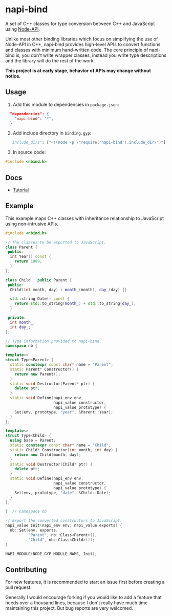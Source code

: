 # napi-bind

A set of C++ classes for type conversion between C++ and JavaScript using
[Node-API](https://nodejs.org/api/n-api.html).

Unlike most other binding libraries which focus on simplifying the use of
Node-API in C++, napi-bind provides high-level APIs to convert functions and
classes with minimum hand-written code. The core principle of napi-bind is,
you don't write wrapper classes, instead you write type descriptions and the
library will do the rest of the work.

__This project is at early stage, behavior of APIs may change without notice.__

## Usage

1. Add this module to dependencies in `package.json`:

```json
  "dependencies": {
    "napi-bind": "*",
  }
```

2. Add include directory in `binding.gyp`:

```python
  'include_dirs': ["<!(node -p \"require('napi-bind').include_dir\")"],
```

3. In source code:

```c
#include <nbind.h>
```

## Docs

* [Tutorial](docs/tutorial.md)

## Example

This example maps C++ classes with inheritance relationship to JavaScript
using non-intrusive APIs.

```c++
#include <nbind.h>

// The classes to be exported to JavaScript.
class Parent {
 public:
  int Year() const {
    return 1989;
  }
};

class Child : public Parent {
 public:
  Child(int month, day) : month_(month), day_(day) {}

  std::string Date() const {
    return std::to_string(month_) + std::to_string(day_);
  }

 private:
  int month_;
  int day_;
};

// Type information provided to napi-bind.
namespace nb {

template<>
struct Type<Parent> {
  static constexpr const char* name = "Parent";
  static Parent* Constructor() {
    return new Parent();
  }
  static void Destructor(Parent* ptr) {
    delete ptr;
  }
  static void Define(napi_env env,
                     napi_value constructor,
                     napi_value prototype) {
    Set(env, prototype, "year", &Parent::Year);
  }
};

template<>
struct Type<Child> {
  using base = Parent;
  static constexpr const char* name = "Child";
  static Child* Constructor(int month, int day) {
    return new Child(month, day);
  }
  static void Destructor(Child* ptr) {
    delete ptr;
  }
  static void Define(napi_env env,
                     napi_value constructor,
                     napi_value prototype) {
    Set(env, prototype, "date", &Child::Date);
  }
};

}  // namespace nb

// Export the converted constructors to JavaScript.
napi_value Init(napi_env env, napi_value exports) {
  nb::Set(env, exports,
          "Parent", nb::Class<Parent>(),
          "Child", nb::Class<Child>());
}

NAPI_MODULE(NODE_GYP_MODULE_NAME, Init);
```

## Contributing

For new features, it is recommended to start an issue first before creating a
pull request.

Generally I would encourage forking if you would like to add a feature that
needs over a thousand lines, because I don't really have much time maintaining
this project. But bug reports are very welcomed.
